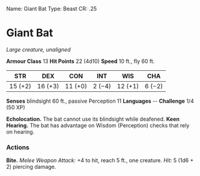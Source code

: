 Name: Giant Bat
Type: Beast
CR: .25

# Giant Bat
_Large creature, unaligned_

**Armour Class** 13
**Hit Points** 22 (4d10)
**Speed** 10 ft., fly 60 ft.

| STR     | DEX     | CON     | INT     | WIS     | CHA     |
|---------|---------|---------|---------|---------|---------|
| 15 (+2) | 16 (+3) | 11 (+0) | 2 (−4)  | 12 (+1) | 6 (−2)  |  

**Senses** blindsight 60 ft., passive Perception 11
**Languages** --
**Challenge** 1/4 (50 XP)

**Echolocation.** The bat cannot use its blindsight while deafened.
**Keen Hearing.** The bat has advantage on Wisdom (Perception) checks that rely on hearing.

### Actions
**Bite.** _Melee Weapon Attack:_ +4 to hit, reach 5 ft., one creature. _Hit:_ 5 (1d6 + 2) piercing damage.